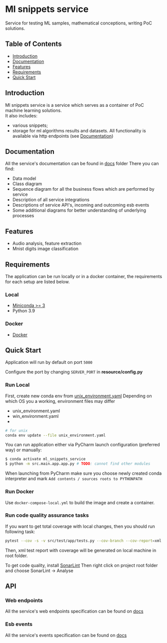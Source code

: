 # Ml snippets service

Service for testing ML samples, mathematical conceptions, writing PoC solutions.

## Table of Contents

- [Introduction](#introduction)
- [Documentation](#documentation)
- [Features](#features)
- [Requirements](#requirements)
- [Quick Start](#quick-start)

## Introduction

Ml snippets service is a service which serves as a container of PoC machine learning solutions.  
It also includes:

* various snippets;
* storage for ml algorithms results and datasets.
  All functionality is available via http endpoints (see [Documentation](#documentation))

## Documentation

All the service's documentation can be found in [docs](docs) folder
There you can find:

- Data model
- Class diagram
- Sequence diagram for all the business flows which are performed by service
- Description of all service integrations
- Descriptions of service API's, incoming and outcoming esb events
- Some additional diagrams for better understanding of underlying processes

## Features

* Audio analysis, feature extraction
* Mnist digits image classification

## Requirements

The application can be run locally or in a docker container,
the requirements for each setup are listed below.

### Local

* [Miniconda >= 3](https://conda.io/en/latest/miniconda.html)
* Python 3.9

### Docker

* [Docker](https://www.docker.com/get-docker)

## Quick Start

Application will run by default on port `5000`

Configure the port by changing `SERVER_PORT` in __resource/config.py__

### Run Local

First, create new conda env from [unix_environment.yaml](unix_environment.yaml)
Depending on which OS you a working, environment files may differ

* unix_environment.yaml
* win_environment.yaml
*

```bash
# for unix
conda env update --file unix_environment.yaml
```

You can run application either via PyCharm launch configuration (preferred way) or manually:

```bash
$ conda activate ml_snippets_service
$ python -m src.main.app.app.py # TODO: cannot find other modules
```

When launching from PyCharm make sure you choose newly created conda interpreter and mark
`Add contents / sources roots to PYTHONPATH`

### Run Docker

Use `docker-compose-local.yml` to build the image and create a container.

### Run code quality assurance tasks

If you want to get total coverage with local changes, then you should run following task:

```bash
pytest --cov -s -v src/test/app/tests.py --cov-branch --cov-report=xml
```

Then, xml test report with coverage will be generated on local machine in root folder.

To get code quality, install [SonarLint](https://plugins.jetbrains.com/plugin/7973-sonarlint)
Then right click on project root folder and choose SonarLint -> Analyse

## API

### Web endpoints

All the service's web endpoints specification can be found on [docs](docs/api)

### Esb events

All the service's events specification can be found on [docs](docs/events)